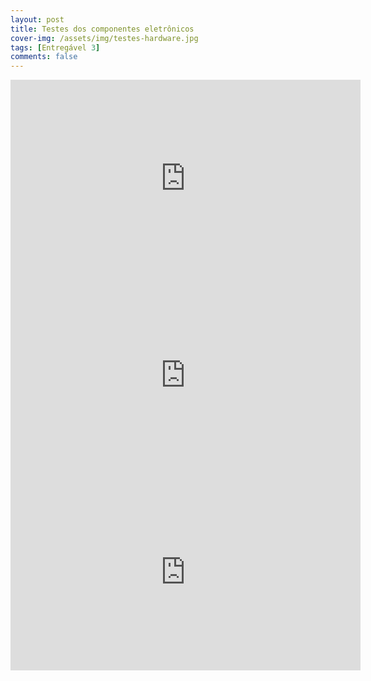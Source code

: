 ```yaml
---
layout: post
title: Testes dos componentes eletrônicos
cover-img: /assets/img/testes-hardware.jpg
tags: [Entregável 3]
comments: false
---
```


<iframe class ="center" width="560" height="315" src="https://www.youtube.com/embed/Ajj7YRJuhP4" title="YouTube video player" 
frameborder="0" allow="accelerometer; autoplay; clipboard-write; encrypted-media; gyroscope; picture-in-picture" 
allowfullscreen></iframe>

<iframe width="560" height="315" src="https://www.youtube.com/embed/UnSiz0D8JMI" title="YouTube video player"
frameborder="0" allow="accelerometer; autoplay; clipboard-write; encrypted-media; gyroscope; picture-in-picture"
allowfullscreen></iframe>

<iframe width="560" height="315" src="https://www.youtube.com/embed/zysUuyP_YAs" title="YouTube video player"
frameborder="0" allow="accelerometer; autoplay; clipboard-write; encrypted-media; gyroscope; picture-in-picture" 
allowfullscreen></iframe>
                                                                                                                
                                                                                                              
